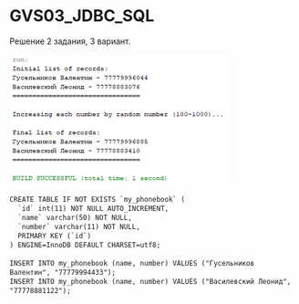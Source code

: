 # GVS03_JDBC_SQL

Решение 2 задания, 3 вариант.

![Screenshot](1.png)

```
CREATE TABLE IF NOT EXISTS `my_phonebook` (
  `id` int(11) NOT NULL AUTO_INCREMENT,
  `name` varchar(50) NOT NULL,
  `number` varchar(11) NOT NULL,
  PRIMARY KEY (`id`)
) ENGINE=InnoDB DEFAULT CHARSET=utf8;

INSERT INTO my_phonebook (name, number) VALUES ("Гусельников Валентин", "77779994433");
INSERT INTO my_phonebook (name, number) VALUES ("Василевский Леонид", "77778881122");
```
